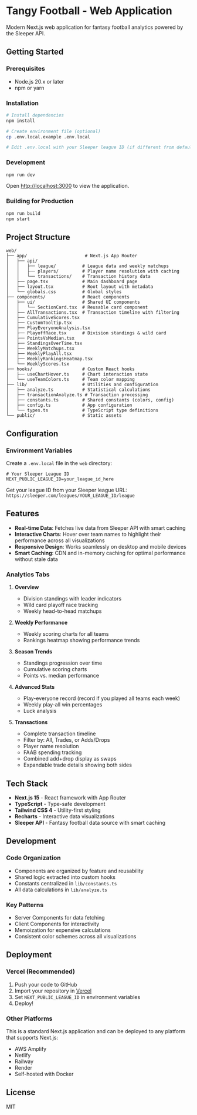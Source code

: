 # Tangy Football - Web Application

Modern Next.js web application for fantasy football analytics powered by the Sleeper API.

## Getting Started

### Prerequisites

- Node.js 20.x or later
- npm or yarn

### Installation

```bash
# Install dependencies
npm install

# Create environment file (optional)
cp .env.local.example .env.local

# Edit .env.local with your Sleeper league ID (if different from default)
```

### Development

```bash
npm run dev
```

Open [http://localhost:3000](http://localhost:3000) to view the application.

### Building for Production

```bash
npm run build
npm start
```

## Project Structure

```
web/
├── app/                      # Next.js App Router
│   ├── api/
│   │   ├── league/          # League data and weekly matchups
│   │   ├── players/         # Player name resolution with caching
│   │   └── transactions/    # Transaction history data
│   ├── page.tsx             # Main dashboard page
│   ├── layout.tsx           # Root layout with metadata
│   └── globals.css          # Global styles
├── components/              # React components
│   ├── ui/                  # Shared UI components
│   │   └── SectionCard.tsx  # Reusable card component
│   ├── AllTransactions.tsx  # Transaction timeline with filtering
│   ├── CumulativeScores.tsx
│   ├── CustomTooltip.tsx
│   ├── PlayEveryoneAnalysis.tsx
│   ├── PlayoffRace.tsx      # Division standings & wild card
│   ├── PointsVsMedian.tsx
│   ├── StandingsOverTime.tsx
│   ├── WeeklyMatchups.tsx
│   ├── WeeklyPlayAll.tsx
│   ├── WeeklyRankingsHeatmap.tsx
│   └── WeeklyScores.tsx
├── hooks/                   # Custom React hooks
│   ├── useChartHover.ts     # Chart interaction state
│   └── useTeamColors.ts     # Team color mapping
├── lib/                     # Utilities and configuration
│   ├── analyze.ts           # Statistical calculations
│   ├── transactionAnalyze.ts # Transaction processing
│   ├── constants.ts         # Shared constants (colors, config)
│   ├── config.ts            # App configuration
│   └── types.ts             # TypeScript type definitions
└── public/                  # Static assets
```

## Configuration

### Environment Variables

Create a `.env.local` file in the `web` directory:

```env
# Your Sleeper League ID
NEXT_PUBLIC_LEAGUE_ID=your_league_id_here
```

Get your league ID from your Sleeper league URL:
`https://sleeper.com/leagues/YOUR_LEAGUE_ID/league`

## Features

- **Real-time Data**: Fetches live data from Sleeper API with smart caching
- **Interactive Charts**: Hover over team names to highlight their performance across all visualizations
- **Responsive Design**: Works seamlessly on desktop and mobile devices
- **Smart Caching**: CDN and in-memory caching for optimal performance without stale data

### Analytics Tabs

1. **Overview**
   - Division standings with leader indicators
   - Wild card playoff race tracking
   - Weekly head-to-head matchups

2. **Weekly Performance**
   - Weekly scoring charts for all teams
   - Rankings heatmap showing performance trends

3. **Season Trends**
   - Standings progression over time
   - Cumulative scoring charts
   - Points vs. median performance

4. **Advanced Stats**
   - Play-everyone record (record if you played all teams each week)
   - Weekly play-all win percentages
   - Luck analysis

5. **Transactions**
   - Complete transaction timeline
   - Filter by: All, Trades, or Adds/Drops
   - Player name resolution
   - FAAB spending tracking
   - Combined add+drop display as swaps
   - Expandable trade details showing both sides

## Tech Stack

- **Next.js 15** - React framework with App Router
- **TypeScript** - Type-safe development
- **Tailwind CSS 4** - Utility-first styling
- **Recharts** - Interactive data visualizations
- **Sleeper API** - Fantasy football data source with smart caching

## Development

### Code Organization

- Components are organized by feature and reusability
- Shared logic extracted into custom hooks
- Constants centralized in `lib/constants.ts`
- All data calculations in `lib/analyze.ts`

### Key Patterns

- Server Components for data fetching
- Client Components for interactivity
- Memoization for expensive calculations
- Consistent color schemes across all visualizations

## Deployment

### Vercel (Recommended)

1. Push your code to GitHub
2. Import your repository in [Vercel](https://vercel.com)
3. Set `NEXT_PUBLIC_LEAGUE_ID` in environment variables
4. Deploy!

### Other Platforms

This is a standard Next.js application and can be deployed to any platform that supports Next.js:

- AWS Amplify
- Netlify
- Railway
- Render
- Self-hosted with Docker

## License

MIT
